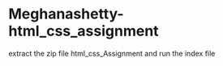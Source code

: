 # Meghanashetty-html_css_assignment
extract the zip file html_css_Assignment
and run the index file
